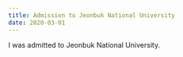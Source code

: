 ```yaml
---
title: Admission to Jeonbuk National University
date: 2020-03-01
---
```


I was admitted to Jeonbuk National University.